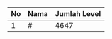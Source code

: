 | No | Nama            | Jumlah Level |
|----|-----------------|--------------|
| 1  | #    |    4647        |
